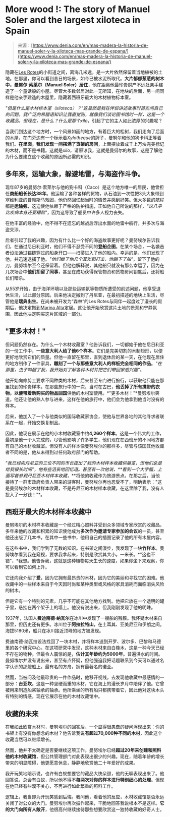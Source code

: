 <!--yml

category: 未分类

日期：2024-05-27 14:48:15

-->

# More wood !: The story of Manuel Soler and the largest xiloteca in Spain

> 来源：[https://www.denia.com/en/mas-madera-la-historia-de-manuel-soler-y-la-xiloteca-mas-grande-de-espana/](https://www.denia.com/en/mas-madera-la-historia-de-manuel-soler-y-la-xiloteca-mas-grande-de-espana/)

隐藏在[Les Rotes](https://www.denia.com/en/playa-de-les-rotes/ "Les Rotes")的小街道之间，离海几米远，是一大片依然保留着当地植被的土地。在那里，你可以看到昔日的场景，如今已被水泥所取代。**大片郁郁葱葱的树木中，曼努尔·索莱尔（Manuel Soler）居住**，他在距离他最珍贵财产不远处亲手建造了一个童话般的小屋。尽管大多数邻居对此一无所知，在地块的后面，另一间同样是他亲手建造的木屋里，隐藏着西班牙最大的木材植物标本室。

*"但是什么是木材标本室（xiloteca）？"*这显然是我在伴侣讲述故事时首先问自己的问题。我广泛的希腊语知识让我直觉到，就像我们谈论图书馆时一样，这是一个收藏品。但现在，是什么？什么是那个*xilo*，引起了它的主人如此浓厚的兴趣呢？

当我们到达这个地方时，一个风景如画的地方，有着巨大的松树，我们走向了后面的木屋，在门旁边有一个标示着*Xylotheque*的牌子，曼努尔和他的狗卡科正等着我们。**在里面，我们发现一间摆满了货架的房间**，上面摆放着成千上万块完美标记的木材，而不是书籍。这就是*xilo*，请原谅我，这就是曼努尔的故事，这是了解他为什么要建立这个收藏的原因所必需的知识。

## 多年来，运输大象，躲避地雷，与海盗作斗争。

现年87岁的曼努尔·索莱尔与他的狗卡科（Caco）是这个地方唯一的居民，他曾担任**商船船长长达38年**。他运输了各种各样的货物，从石油到一次性把3头大象带到塞维利亚的普赖斯马戏团，他仍然回忆起当时的情景并感到好笑。但大多数的航程都是**运输氨**，这迫使他依赖于严格的防护措施，正如他自己所说的那样，*"这几乎比疾病本身还要糟糕"*，因为这导致了船员中许多人视力丧失。

在他丰富的经验中，他不得不在遗忘的越战后浮出水面的地雷中航行，并多次与海盗交涉。

后者引起了我的兴趣，因为有什么比一个好的海盗故事更好呢？曼努埃尔告诉我们，在通过尼日利亚时，他们不得不忍受不同的**登船企图**。在某个场合，一名袭击者设法通过锚链穿过的船身开口——扫帚进入了他的船内。幸运的是，他们发现了他，并迅速逮捕了他。*"他们给了他几个耳光和打击，他跳下了船"*，留下了他的刀，曼努埃尔至今还保留着。但他也解释说，其他船只就没有那么幸运了，因为在几次场合中**他们扣留了同事**，甚至在成功获得保管物资和货物房间钥匙后，还将船长们暗杀。

从55岁开始，由于海洋环境以及那些运输氨等物质所遭受的前述问题，他享受退休生活，以此部分原因。后来他决定搬到了丹尼亚，在最初描述的地块上生活，尽管他是**瑞典出生**。在尚未被开发为“森林”的Les Rotes与同伴一起度过了漫长的假期后，他决定搬到[Marina Alta](https://lamarinaalta.com/ "Marina Alta")定居。这让他开始欣赏这片土地的景观和宁静氛围，因此他决定购买这片区域的一部分。

## "更多木材！"

但问题仍然存在。为什么一个木材收藏室？他告诉我们，一切都始于他在尼日利亚的一份工作中，**一些意大利人给了他6个样本**。它们是完美切割的木制矩形，以便更好地欣赏它们的质量。但他一直留在那里，直到退休后的某一天，在他现在居住的地方制作了一件家具，**雕刻了一个与那些意大利人的样板完全相同的作品**。*"在那里，虫子叫醒了我，我开始对了解各种木材并把它们带回家感兴趣"*。

他开始向修剪工要求不同种类的木材，后来甚至专门进行旅行，以获取他只能在那里找到的珍贵样本。在那些旅行中的一次，当时在古巴，**他丢掉了所有携带的衣物，以便带着新购买的物品回国**供他的木材室使用。*"更多木材！"*曼努埃尔笑道。他还让他的熟人参与进来，这样在他的旅行中，他们会为他拿到他当时没有的样本。

后来，他加入了一个与他类似的国际收藏家协会，使他与世界各地的其他寻求者联系在一起，开始交换复制品。

因此，他现在展示在他的小木材收藏室中约**4,260个样本**。这是一个伟大的工作，最初是他一个人完成的，尽管他影响了许多学生，他们现在在西班牙的不同地方都有自己的木材收藏室。但没有人的样本像曼努埃尔的那样多，尽管与该国其他收藏者不同的是，他从未得到过任何政府部门的帮助。

*"我已经向丹尼亚的三位不同的市长提出了我的木材样本收藏供展览，但他们总是给我很长时间"，*他有些沮丧地回忆道。甚至有一次他说，**看到一个大字幅，上面写着*参观丹尼亚木材样本收藏*，**将他的收藏作为旅游景点。在那之后，当他接待了一群市政府负责人带来的游客时，曼努埃尔再也忍受不了，明确表示："这是曼努埃尔的木材样本收藏，不是丹尼亚的木材样本收藏，在这里除了我，没有人投入了一分钱！"*。

## 西班牙最大的木材样本收藏中

曼努埃尔的木材样本收藏是一个经过精心照料并受到众多领域专家欣赏的收藏品。多年来他的收藏和积累的知识使他成为**多次作为邀请专家参加的会议**的一员，甚至他还出版了几本书，在其中一些书中，他用自己的插图记录了他的所有木屋内容。

在这些书中，我们学到了无数的知识。在书架之间漫步，我发现了一块**竹样本**。曼努埃尔看到我在窥视，要求我拿起来，特别是欣赏其大小。一米长。*"这也不错"，*我想。他告诉我，这就是这种植物每天生长的速度，如果你坐下来观察，你可以看到它如何上升。

它还向我介绍了**爱**，因为它拥有最昂贵的木材，因为它的美丽和寻找它的困难。他收藏中的一些样本来自于今天因时尚和某种类型或风格的家具消耗而面临消失风险的树木。

但是它有一个特别的元素，几乎不可能在其他地方找到。他把它放在一个透明的罐子里，悬挂在两个架子上的墙上。他没有说出来，但我刚刚发现了他的明珠。

1937年，法国人**费迪南德·纳瓦尔**在冰川中发现了一艘船的残骸。我怀疑木材来自那里，但历史还有更多。冰川位于**阿拉拉特山**，在土耳其、亚美尼亚和伊朗之间。海拔5180米，船只在冰川接近顶峰的地方被发现。

费迪南德·纳瓦拉设法找回了一块木材，并将样本送到开罗、波尔多、巴黎和马德里的各个研究中心。在这项研究中发现，这种木材来自白橡木，这是一种今天已经不存在的物种。但最令人震惊的是，**估计其年龄约为5000年**。普遍洪水的时间。曼努埃尔并没有说出来，甚至有点怀疑，但他强迫我把话题联系到今天可以通过名字认识的那艘船上。最有名的方舟，拥有最著名的诺亚。

然而，当被问及他最珍贵的一件作品时，他移开视线，去发现他收藏中最感情的一部分：**吉亚坎**。这是一种坚硬而重的木材，它在海上的漫长岁月中陪伴了他。它曾被用来制造船桨轴承的轴承。他所乘坐的所有船只都携带着它，因此他对这块木头有特别的情感，现在它展示在他的木材收藏馆中。

## 收藏的未来

在我如此欣赏木材时，曼努埃尔的回答后，一个显得很愚蠢的疑问浮现出来：你的书架上有没有你想念的木材？他告诉我说**有超过70,000种不同的木材**，因此这个收藏当然可以继续增长。

然而，他并不太确定是否要继续这项工作。曼努埃尔已经**超过20年来创建和照料他的木材收藏馆**，但公共管理部门对此表现出很少的兴趣。现在，随着年龄的增长带来的明显障碍，他更愿意休息，静静地欣赏他二十年爱好的成果。

我开玩笑地暗示说，也许有白蚁想要它的藏品大快朵颐，他的无聊表现出来了。他回答说，总会有白蚁，所以他不得不**每两次对你的样本进行特别细心的处理**。但现在他已经有些漠不关心，不再进行如此繁重的照料工作。

逻辑上，我当即为开玩笑感到后悔。我问他，看着他的反应，木材收藏馆是否永远关闭了对公众的大门。曼努埃尔再次振作起来，干脆地回答我说根本不是这样。**它的大门向所有人敞开**，他很高兴继续接待那些想要欣赏这一独特收藏的好奇人士。
